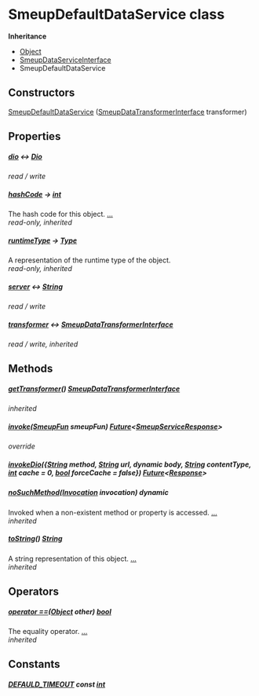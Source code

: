 


# SmeupDefaultDataService class











**Inheritance**

- [Object](https://api.flutter.dev/flutter/dart-core/Object-class.html)
- [SmeupDataServiceInterface](../smeup_services_smeup_data_service_interface/SmeupDataServiceInterface-class.md)
- SmeupDefaultDataService






## Constructors

[SmeupDefaultDataService](../smeup_services_smeup_default_data_service/SmeupDefaultDataService/SmeupDefaultDataService.md) ([SmeupDataTransformerInterface](../smeup_services_transformers_smeup_data_transformer_interface/SmeupDataTransformerInterface-class.md) transformer)

    


## Properties

##### [dio](../smeup_services_smeup_default_data_service/SmeupDefaultDataService/dio.md) &#8596; [Dio](https://pub.dev/documentation/dio/4.0.0/dio/Dio-class.html)



   
_read / write_



##### [hashCode](https://api.flutter.dev/flutter/dart-core/Object/hashCode.html) &#8594; [int](https://api.flutter.dev/flutter/dart-core/int-class.html)



The hash code for this object. [...](https://api.flutter.dev/flutter/dart-core/Object/hashCode.html)  
_read-only, inherited_



##### [runtimeType](https://api.flutter.dev/flutter/dart-core/Object/runtimeType.html) &#8594; [Type](https://api.flutter.dev/flutter/dart-core/Type-class.html)



A representation of the runtime type of the object.   
_read-only, inherited_



##### [server](../smeup_services_smeup_default_data_service/SmeupDefaultDataService/server.md) &#8596; [String](https://api.flutter.dev/flutter/dart-core/String-class.html)



   
_read / write_



##### [transformer](../smeup_services_smeup_data_service_interface/SmeupDataServiceInterface/transformer.md) &#8596; [SmeupDataTransformerInterface](../smeup_services_transformers_smeup_data_transformer_interface/SmeupDataTransformerInterface-class.md)



   
_read / write, inherited_




## Methods

##### [getTransformer](../smeup_services_smeup_data_service_interface/SmeupDataServiceInterface/getTransformer.md)() [SmeupDataTransformerInterface](../smeup_services_transformers_smeup_data_transformer_interface/SmeupDataTransformerInterface-class.md)



   
_inherited_



##### [invoke](../smeup_services_smeup_default_data_service/SmeupDefaultDataService/invoke.md)([SmeupFun](../smeup_models_smeup_fun/SmeupFun-class.md) smeupFun) [Future](https://api.flutter.dev/flutter/dart-async/Future-class.html)&lt;[SmeupServiceResponse](../smeup_services_smeup_service_response/SmeupServiceResponse-class.md)>



   
_override_



##### [invokeDio](../smeup_services_smeup_default_data_service/SmeupDefaultDataService/invokeDio.md)({[String](https://api.flutter.dev/flutter/dart-core/String-class.html) method, [String](https://api.flutter.dev/flutter/dart-core/String-class.html) url, dynamic body, [String](https://api.flutter.dev/flutter/dart-core/String-class.html) contentType, [int](https://api.flutter.dev/flutter/dart-core/int-class.html) cache = 0, [bool](https://api.flutter.dev/flutter/dart-core/bool-class.html) forceCache = false}) [Future](https://api.flutter.dev/flutter/dart-async/Future-class.html)&lt;[Response](https://pub.dev/documentation/dio/4.0.0/dio/Response-class.html)>



   




##### [noSuchMethod](https://api.flutter.dev/flutter/dart-core/Object/noSuchMethod.html)([Invocation](https://api.flutter.dev/flutter/dart-core/Invocation-class.html) invocation) dynamic



Invoked when a non-existent method or property is accessed. [...](https://api.flutter.dev/flutter/dart-core/Object/noSuchMethod.html)  
_inherited_



##### [toString](https://api.flutter.dev/flutter/dart-core/Object/toString.html)() [String](https://api.flutter.dev/flutter/dart-core/String-class.html)



A string representation of this object. [...](https://api.flutter.dev/flutter/dart-core/Object/toString.html)  
_inherited_




## Operators

##### [operator ==](https://api.flutter.dev/flutter/dart-core/Object/operator_equals.html)([Object](https://api.flutter.dev/flutter/dart-core/Object-class.html) other) [bool](https://api.flutter.dev/flutter/dart-core/bool-class.html)



The equality operator. [...](https://api.flutter.dev/flutter/dart-core/Object/operator_equals.html)  
_inherited_






## Constants

##### [DEFAULD_TIMEOUT](../smeup_services_smeup_default_data_service/SmeupDefaultDataService/DEFAULD_TIMEOUT-constant.md) const [int](https://api.flutter.dev/flutter/dart-core/int-class.html)



   









